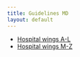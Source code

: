 ```yaml
---
title: Guidelines MD
layout: default
---
```



* [Hospital wings A-L](al/)
* [Hospital wings M-Z](mz/)
